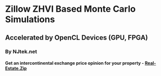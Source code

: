 # Zillow ZHVI Based Monte Carlo Simulations
## Accelerated by OpenCL Devices (GPU, FPGA)
### By NJtek.net
#### Get an intercontinental exchange price opinion for your property - <a href="https://Real-Estate.Zip">Real-Estate.Zip</a>

